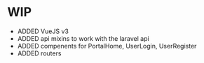 # WIP
- ADDED VueJS v3
- ADDED api mixins to work with the laravel api
- ADDED compenents for PortalHome, UserLogin, UserRegister
- ADDED routers
